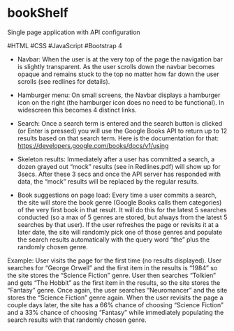 # bookShelf
Single page application with API configuration

#HTML #CSS #JavaScript #Bootstrap 4

- Navbar: When the user is at the very top of the page the navigation bar is slightly transparent. As the user scrolls down the navbar becomes opaque and remains stuck to the top no matter how far down the user scrolls (see redlines for details).

- Hamburger menu: On small screens, the Navbar displays a hamburger icon on the right (the hamburger icon does no need to be functional). In widescreen this becomes 4 distinct links. 

- Search: Once a search term is entered and the search button is clicked (or Enter is pressed) you will use the Google Books API to return up to 12 results based on that search term. Here is the documentation for that: https://developers.google.com/books/docs/v1/using

- Skeleton results: Immediately after a user has committed a search, a dozen grayed out “mock” results (see in Redlines.pdf) will show up for 3secs. After these 3 secs and once the API server has responded with data, the “mock” results will be replaced by the regular results. 

- Book suggestions on page load: Every time a user commits a search, the site will store the book genre (Google Books calls them categories) of the very first book in that result. It will do this for the latest 5 searches conducted (so a max of 5 genres are stored, but always from the latest 5 searches by that user). If the user refreshes the page or revisits it at a later date, the site will randomly pick one of those genres and populate the search results automatically with the query word “the” plus the randomly chosen genre.

Example: User visits the page for the first time (no results displayed). User searches for “George Orwell” and the first item in the results is “1984” so the site stores the “Science Fiction” genre. User then searches “Tolkien” and gets “The Hobbit” as the first item in the results, so the site stores the “Fantasy” genre. Once again, the user searches “Neuromancer” and the site stores the “Science Fiction” genre again. When the user revisits the page a couple days later, the site has a 66% chance of choosing “Science Fiction” and a 33% chance of choosing “Fantasy” while immediately populating the search results with that randomly chosen genre.
